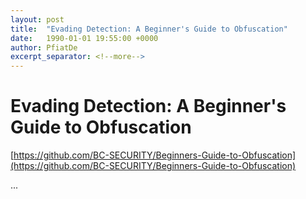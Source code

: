 ```yaml
---
layout: post
title:  "Evading Detection: A Beginner's Guide to Obfuscation"
date:   1990-01-01 19:55:00 +0000
author: PfiatDe
excerpt_separator: <!--more-->
---
```


# Evading Detection: A Beginner's Guide to Obfuscation

[https://github.com/BC-SECURITY/Beginners-Guide-to-Obfuscation](https://github.com/BC-SECURITY/Beginners-Guide-to-Obfuscation)

...
<!--more-->
